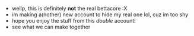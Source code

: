 - wellp, this is definitely **not** the real bettacore :X
- im making a(nother) new account to hide my real one lol, cuz im too shy
- hope you enjoy the stuff from this *double* account!
- see what we can make together
